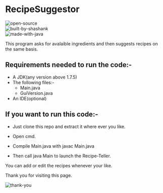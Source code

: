 # RecipeSuggestor
![open-source](https://user-images.githubusercontent.com/111509274/224708832-db4aed7d-3f55-4add-9d4c-e436c56e431f.svg)   
![built-by-shashank](https://user-images.githubusercontent.com/111509274/224708842-3093d8ad-a270-46c6-9068-09d618859625.svg)  
![made-with-java](https://user-images.githubusercontent.com/111509274/224708850-286b1869-6b43-4486-86d1-015d9eb91fe5.svg)  

This program asks for avalaible ingredients and then suggests recipes on the same basis.

## Requirements needed to run the code:-

- A JDK(any version above 1.7.5)
- The following files:-
  - Main.java
  - GuiVersion.java
- An IDE(optional)

## If you want to run this code:- 

- Just clone this repo and extract it where ever you like.

- Open cmd.

- Compile Main.java with javac Main.java

- Then call java Main to launch the Recipe-Teller.

You can add or edit the recipes whenever your like.

Thank you for visiting this page.

![thank-you](https://user-images.githubusercontent.com/111509274/224711319-a1d404c8-b3d2-4246-87a2-caed5922d7e7.svg)

